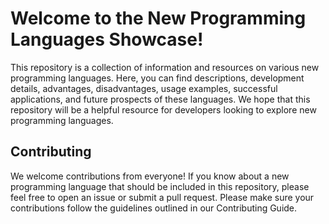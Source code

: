 # Welcome to the New Programming Languages Showcase!
This repository is a collection of information and resources on various new programming languages. Here, you can find descriptions, development details, advantages, disadvantages, usage examples, successful applications, and future prospects of these languages. We hope that this repository will be a helpful resource for developers looking to explore new programming languages.
## Contributing
We welcome contributions from everyone! If you know about a new programming language that should be included in this repository, please feel free to open an issue or submit a pull request. Please make sure your contributions follow the guidelines outlined in our Contributing Guide.
